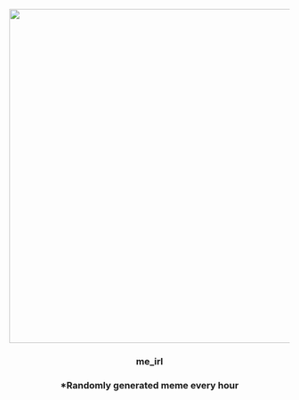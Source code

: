 <p align="center">
        <img src="https://i.redd.it/3rmivtticiq91.jpg" width="600" height="600">
        </p>
        <h3 align="center">me_irl</h3>
        <h3 align="center">*Randomly generated meme every hour</h3>
    